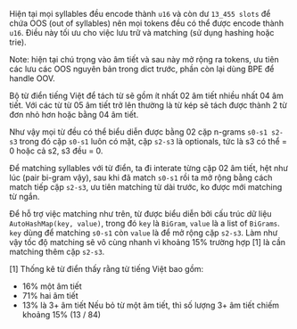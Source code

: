 Hiện tại mọi syllables đều encode thành `u16` và còn dư `13_455 slots` để chứa OOS (out of syllables) nên mọi tokens đều có thể được encode thành `u16`. Điều này tối ưu cho việc lưu trữ và matching (sử dụng hashing hoặc trie).

Note: hiện tại chú trọng vào âm tiết và sau này mở rộng ra tokens, ưu tiên các lưu các OOS nguyên bản trong dict trước, phần còn lại dùng BPE để handle OOV.

Bộ từ điển tiếng Việt để tách từ sẽ gồm ít nhất 02 âm tiết nhiều nhất 04 âm tiết. Với các từ từ 05 âm tiết trở lên thường là từ kép sẽ tách được thành 2 từ đơn nhỏ hơn hoặc bằng 04 âm tiết.

Như vậy mọi từ đều có thể biểu diễn được bằng 02 cặp n-grams `s0-s1 s2-s3` trong đó cặp `s0-s1` luôn có mặt, cặp `s2-s3` là optionals, tức là s3 có thể = 0 hoặc cả s2, s3 đều = 0.

Để matching syllables với từ điển, ta đi interate từng cặp 02 âm tiết, hệt như lúc (pair bi-gram vậy), sau khi đã match `s0-s1` rồi ta mở rộng bằng cách match tiếp cặp `s2-s3`, ưu tiên matching từ dài trước, ko được mới matching từ ngắn.

Để hỗ trợ việc matching như trên, từ được biểu diễn bởi cấu trúc dữ liệu `AutoHashMap(key, value)`, trong đó `key` là `BiGram`, `value` là a list of `BiGrams`. `key` dùng để matching `s0-s1` còn `value` là để mở rộng cặp `s2-s3`. Làm như vậy tốc độ matching sẽ vô cùng nhanh vì khoảng 15% trường hợp [1] là cần matching thêm cặp `s2-s3`.

[1] Thống kê từ điển thấy rằng từ tiếng Việt bao gồm: 
* 16% một âm tiết
* 71% hai âm tiết
* 13% là 3+ âm tiết
Nếu bỏ từ một âm tiết, thì số lượng 3+ âm tiết chiếm khoảng 15% (13 / 84)